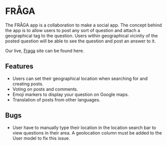 # FRÅGA

The FRÅGA app is a collaboration to make a social app. The concept behind the app is to allow users to post any sort of question and attach a geographical tag to the question. Users within geographical vicinity of the posted question will be able to see the question and post an answer to it.

Our live, [Fraga](https://fraga-app.herokuapp.com) site can be found here.

## Features

- Users can set their geographical location when searching for and creating posts.
- Voting on posts and comments.
- Emoji markers to display your question on Google maps.
- Translation of posts from other languages.

## Bugs
- User have to manually type their location in the location search bar to view questions in their area. A geolocation column must be added to the User model to fix this issue.
